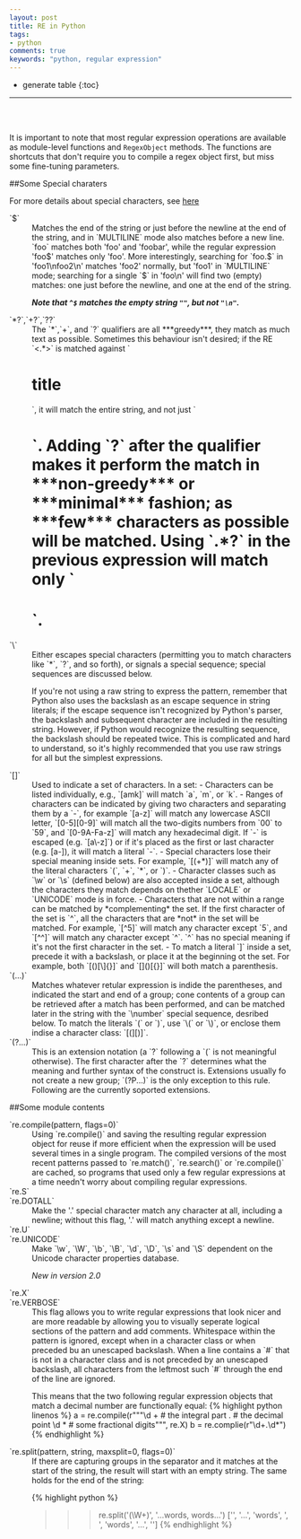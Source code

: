 ```yaml
--- 
layout: post
title: RE in Python
tags:
- python
comments: true
keywords: "python, regular expression"
---
```


* generate table
{:toc}
---
<br><br>

It is important to note that most regular expression operations are available as module-level functions and `RegexObject` methods. The functions are shortcuts that don't require you to compile a regex object first, but miss some fine-tuning parameters.

##Some Special charaters

For more details about special characters, see [here](https://docs.python.org/2/library/re.html)
<dt markdown="1">`$`</dt>
<dd markdown="1">Matches the end of the string or just before the newline at the end of the string, and in `MULTILINE` mode also matches before a new line. `foo` matches both 'foo' and 'foobar', while the regular expression 'foo$' matches only 'foo'. More interestingly, searching for `foo.$` in 'foo1\nfoo2\n' matches 'foo2' normally, but 'foo1' in `MULTILINE` mode; searching for a single `$` in 'foo\n' will find two (empty) matches: one just before the newline, and one at the end of the string.

***Note that `^$` matches the empty string `""`, but not `"\n"`.***
</dd>

<dt markdown="1">`*?`,`+?`,`??`</dt>
<dd markdown="1"> The `*`,`+`, and `?` qualifiers are all ***greedy***, they match as much text as possible. Sometimes this behaviour isn't desired; if the RE `<.*>` is matched against `<H1>title</H1>`, it will match the entire string, and not just `<H1>`. Adding `?` after the qualifier makes it perform the match in ***non-greedy*** or ***minimal*** fashion; as ***few*** characters as possible will be matched. Using `.*?` in the previous expression will match only `<H1>`.
</dd>

<dt markdown="1">`\`</dt>
<dd markdown="1">Either escapes special characters (permitting you to match characters like `*`, `?`, and so forth), or signals a special sequence; special sequences are discussed below.

If you're not using a raw string to express the pattern, remember that Python also uses the backslash as an escape sequence in string literals; if the escape sequence isn't recognized by Python's parser, the backslash and subsequent character are included in the resulting string. However, if Python would recognize the resulting sequence, the backslash should be repeated twice. This is complicated and hard to understand, so it's highly recommended that you use raw strings for all but the simplest expressions.
</dd>

<dt markdown="1">`[]`</dt>
<dd markdown="1">Used to indicate a set of characters. In a set:
- Characters can be listed individually, e.g., `[amk]` will match `a`, `m`, or `k`.
- Ranges of characters can be indicated by giving two characters and separating them by a `-`, for example `[a-z]` will match any lowercase ASCII letter, `[0-5][0-9]` will match all the two-digits numbers from `00` to `59`, and `[0-9A-Fa-z]` will match any hexadecimal digit. If `-` is escaped (e.g. `[a\-z]`) or if it's placed as the first or last character (e.g. [a-]), it will match a literal `-`.
- Special characters lose their special meaning inside sets. For example, `[(+*)]` will match any of the literal characters `(`, `+`, `*`, or `)`.
- Character classes such as `\w` or `\s` (defined below) are also accepted inside a set, although the characters they match depends on thether `LOCALE` or `UNICODE` mode is in force.
- Characters that are not within a range can be matched by *complementing* the set. If the first character of the set is `^`, all the characters that are *not* in the set will be matched. For example, `[^5]` will match any character except `5`, and `[^^]` will match any character except `^`. `^` has no special meaning if it's not the first character in the set.
- To match a literal `]` inside a set, precede it with a backslash, or place it at the beginning ot the set. For example, both `[()[\]{}]` and `[]()[{}]` will both match a parenthesis.
</dd>

<dt markdown="1">`(...)`</dt>
<dd markdown="1">Matches whatever retular expression is indide the parentheses, and indicated the start and end of a group; cone contents of a group can be retrieved after a match has been performed, and can be matched later in the string with the `\number` special sequence, desribed below. To match the literals `(` or `)`, use `\(` or `\)`, or enclose them indise a character class: `[(][)]`.
</dd>

<dt markdown="1">`(?...)`</dt>
<dd markdown="1">This is an extension notation (a `?` following a `(` is not meaningful otherwise). The first character after the `?` determines what the meaning and further syntax of the construct is. Extensions usually fo not create a new group; `(?P<name>...)` is the only exception to this rule. Following are the currently soported extensions.
</dd>

##Some module contents

<dt markdown="1">`re.compile(pattern, flags=0)`</dt>
<dd markdown="1">
Using `re.compile()` and saving the resulting regular expression object for reuse if more efficient when the expression will be used several times in a single program. The compiled versions of the most recent patterns passed to `re.match()`, `re.search()` or `re.compile()` are cached, so programs that used only a few regular expressions at a time needn't worry about compiling regular expressions.
</dd>

<dt markdown="1">`re.S`</dt>
<dt markdown="1">`re.DOTALL`</dt>
<dd markdown="1">
Make the '.' special character match any character at all, including a newline; without this flag, '.' will match anything except a newline.
</dd>

<dt markdown="1">`re.U`</dt>
<dt markdown="1">`re.UNICODE`</dt>
<dd markdown="1">
Make `\w`, `\W`, `\b`, `\B`, `\d`, `\D`, `\s` and `\S` dependent on the Unicode character properties database.

*New in version 2.0*    
</dd>

<dt markdown="1">`re.X`</dt>
<dt markdown="1">`re.VERBOSE`</dt>
<dd markdown="1">
This flag allows you to write regular expressions that look nicer and are more readable by allowing you to visually seperate logical sections of the pattern and add comments. Whitespace within the pattern is ignored, except when in a character class or when preceded bu an unescaped backslash. When a line contains a `#` that is not in a character class and is not preceded by an unescaped backslash, all characters from the leftmost such `#` through the end of the line are ignored.

This means that the two following regular expression objects that match a decimal number are functionally equal:
{% highlight python linenos %}
a = re.compile(r"""\d + # the integral part
                \.      # the decimal point
                \d *    # some fractional digits""", re.X)
b = re.complie(r"\d+\.\d*")
{% endhighlight %}
</dd>

<dt markdown="1">`re.split(pattern, string, maxsplit=0, flags=0)`</dt>
<dd markdown="1">
If there are capturing groups in the separator and it matches at the start of the string, the result will start with an empty string. The same holds for the end of the string:

{% highlight python %}
>>> re.split('(\W+)', '...words, words...')
['', '...', 'words', ', ', 'words', '...', '']
{% endhighlight %}
</dd>
